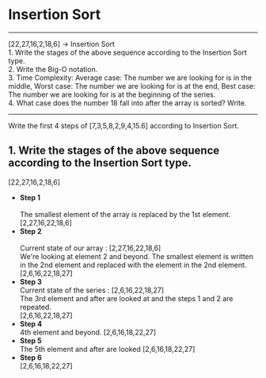 # Insertion Sort
<hr>
[22,27,16,2,18,6] -> Insertion Sort<br>
1.  Write the stages of the above sequence according to the Insertion Sort type. <br>
2.	Write the Big-O notation.<br>
3.	Time Complexity: Average case: The number we are looking for is in the middle, Worst case: The number we are looking for is at the end, Best case: The number we are     looking for is at the beginning of the series.<br>
4.	What case does the number 18 fall into after the array is sorted? Write.<br>
<hr>
Write the first 4 steps of [7,3,5,8,2,9,4,15.6] according to Insertion Sort.<br>

<h2> 1.  Write the stages of the above sequence according to the Insertion Sort type. </h2>

[22,27,16,2,18,6] <br>
<ul> 
<li><b>Step 1</b> </li>
  <br>
The smallest element of the array is replaced by the 1st element. <br>
[2,27,16,22,18,6] 
<br>  
<li><b>Step 2</b> </li> 
  <br>
Current state of our array : [2,27,16,22,18,6] <br>
We're looking at element 2 and beyond. The smallest element is written in the 2nd element and replaced with the element in the 2nd element. <br>
[2,6,16,22,18,27]
<br>  
<li><b>Step 3</b> <br></li>
Current state of the series : [2,6,16,22,18,27] <br>
The 3rd element and after are looked at and the steps 1 and 2 are repeated. <br>
[2,6,16,22,18,27]
<br>  
<li><b>Step 4</b> <br></li>
4th element and beyond.
[2,6,16,18,22,27]
<br>  
<li><b>Step 5</b> <br></li>
The 5th element and after are looked
[2,6,16,18,22,27]
<br>  
<li><b>Step 6</b> <br></li>
[2,6,16,18,22,27]
</ol>
